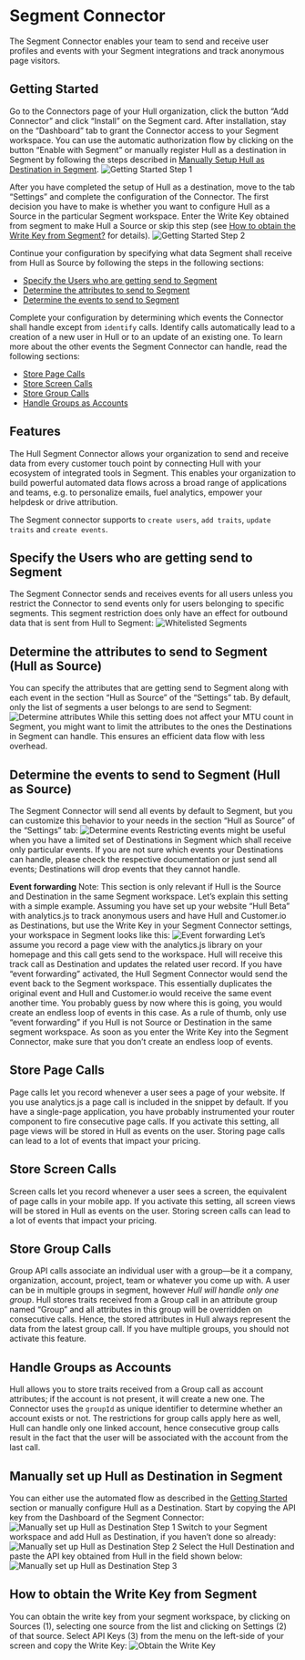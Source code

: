 # Segment Connector

The Segment Connector enables your team to send and receive user profiles and events with your Segment integrations and track anonymous page visitors.

## Getting Started

Go to the Connectors page of your Hull organization, click the button “Add Connector” and click “Install” on the Segment card. After installation, stay on the “Dashboard” tab to grant the Connector access to your Segment workspace. You can use the automatic authorization flow by clicking on the button “Enable with Segment” or manually register Hull as a destination in Segment by following the steps described in [Manually Setup Hull as Destination in Segment](#Manually-Setup-Hull-as-Destination-in-Segment).
![Getting Started Step 1](./docs/gettingstarted01.png)

After you have completed the setup of Hull as a destination, move to the tab “Settings” and complete the configuration of the Connector.
The first decision you have to make is whether you want to configure Hull as a Source in the particular Segment workspace. Enter the Write Key obtained from segment to make Hull a Source or skip this step (see [How to obtain the Write Key from Segment?](#How-to-obtain-the-Write-Key-from-Segment) for details).
![Getting Started Step 2](./docs/gettingstarted02.png)

Continue your configuration by specifying what data Segment shall receive from Hull as Source by following the steps in the following sections:

- [Specify the Users who are getting send to Segment](#Specify-the-Users-who-are-getting-send-to-Segment)
- [Determine the attributes to send to Segment](#Determine-the-attributes-to-send-to-Segment-%28Hull-as-Source%29)
- [Determine the events to send to Segment](#Determine-the-events-to-send-to-Segment-%28Hull-as-Source%29)

Complete your configuration by determining which events the Connector shall handle except from `identify` calls. Identify calls automatically lead to a creation of a new user in Hull or to an update of an existing one. To learn more about the other events the Segment Connector can handle, read the following sections:

- [Store Page Calls](#Store-Page-Calls)
- [Store Screen Calls](#Store-Screen-Calls)
- [Store Group Calls](#Store-Group-Calls)
- [Handle Groups as Accounts](#Handle-Groups-as-Accounts)

## Features

The Hull Segment Connector allows your organization to send and receive data from every customer touch point by connecting Hull with your ecosystem of integrated tools in Segment. This enables your organization to build powerful automated data flows across a broad range of applications and teams, e.g. to personalize emails, fuel analytics, empower your helpdesk or drive attribution.

The Segment connector supports to `create users`, `add traits`, `update traits` and `create events`.

## Specify the Users who are getting send to Segment

The Segment Connector sends and receives events for all users unless you restrict the Connector to send events only for users belonging to specific segments. This segment restriction does only have an effect for outbound data that is sent from Hull to Segment:
![Whitelisted Segments](./docs/hullassource01.png)

## Determine the attributes to send to Segment (Hull as Source)

You can specify the attributes that are getting send to Segment along with each event in the section “Hull as Source” of the “Settings” tab. By default, only the list of segments a user belongs to are send to Segment:
![Determine attributes](./docs/hullassource02.png)
While this setting does not affect your MTU count in Segment, you might want to limit the attributes to the ones the Destinations in Segment can handle. This ensures an efficient data flow with less overhead.

## Determine the events to send to Segment (Hull as Source)

The Segment Connector will send all events by default to Segment, but you can customize this behavior to your needs in the section “Hull as Source” of the “Settings” tab:
![Determine events](./docs/hullassource03.png)
Restricting events might be useful when you have a limited set of Destinations in Segment which shall receive only particular events. If you are not sure which events your Destinations can handle, please check the respective documentation or just send all events; Destinations will drop events that they cannot handle.

**Event forwarding**
Note: This section is only relevant if Hull is the Source and Destination in the same Segment workspace.
Let’s explain this setting with a simple example. Assuming you have set up your website “Hull Beta” with analytics.js to track anonymous users and have Hull and Customer.io as Destinations, but use the Write Key in your Segment Connector settings, your workspace in Segment looks like this:
![Event forwarding](./docs/hullassource04.png)
Let’s assume you record a page view with the analytics.js library on your homepage and this call gets send to the workspace. Hull will receive this track call as Destination and updates the related user record. If you have “event forwarding” activated, the Hull Segment Connector would send the event back to the Segment workspace. This essentially duplicates the original event and Hull and Customer.io would receive the same event another time. You probably guess by now where this is going, you would create an endless loop of events in this case.
As a rule of thumb, only use “event forwarding” if you Hull is not Source or Destination in the same segment workspace. As soon as you enter the Write Key into the Segment Connector, make sure that you don’t create an endless loop of events.

## Store Page Calls

Page calls let you record whenever a user sees a page of your website. If you use analytics.js a page call is included in the snippet by default. If you have a single-page application, you have probably instrumented your router component to fire consecutive page calls. If you activate this setting, all page views will be stored in Hull as events on the user.
Storing page calls can lead to a lot of events that impact your pricing.

## Store Screen Calls

Screen calls let you record whenever a user sees a screen, the equivalent of page calls in your mobile app. If you activate this setting, all screen views will be stored in Hull as events on the user.
Storing screen calls can lead to a lot of events that impact your pricing.

## Store Group Calls

Group API calls associate an individual user with a group—be it a company, organization, account, project, team or whatever you come up with. A user can be in multiple groups in segment, however *Hull will handle only one group*. Hull stores traits received from a Group call in an attribute group named “Group” and all attributes in this group will be overridden on consecutive calls. Hence, the stored attributes in Hull always represent the data from the latest group call. If you have multiple groups, you should not activate this feature.

## Handle Groups as Accounts

Hull allows you to store traits received from a Group call as account attributes; if the account is not present, it will create a new one. The Connector uses the `groupId` as unique identifier to determine whether an account exists or not.
The restrictions for group calls apply here as well, Hull can handle only one linked account, hence consecutive group calls result in the fact that the user will be associated with the account from the last call.

## Manually set up Hull as Destination in Segment

You can either use the automated flow as described in the [Getting Started](#Getting-Started) section or manually configure Hull as a Destination. Start by copying the API key from the Dashboard of the Segment Connector:
![Manually set up Hull as Destination Step 1](./docs/gettingstarted01.png)
Switch to your Segment workspace and add Hull as Destination, if you haven’t done so already:
![Manually set up Hull as Destination Step 2](./docs/manualdestination01.png)
Select the Hull Destination and paste the API key obtained from Hull in the field shown below:
![Manually set up Hull as Destination Step 3](./docs/manualdestination02.png)

## How to obtain the Write Key from Segment

You can obtain the write key from your segment workspace, by clicking on Sources (1), selecting one source from the list and clicking on Settings (2) of that source. Select API Keys (3) from the menu on the left-side of your screen and copy the Write Key:
![Obtain the Write Key](./docs/writekey01.png)